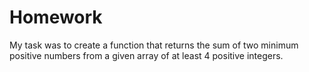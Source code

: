 # Homework
My task was to create a function that returns the sum of two minimum positive numbers from a given array of at least 4 positive integers.
